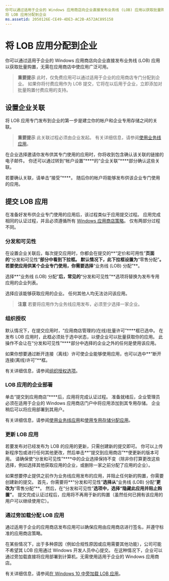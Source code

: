 ```yaml
---
你可以通过适用于企业的 Windows 应用商店向企业直接发布业务线 (LOB) 应用以获取批量购置，无需在应用商店中使应用广泛可用。
将 LOB 应用分配到企业
ms.assetid: 2050126E-CE49-4DE3-AC2B-A572AC895158
---
```


# 将 LOB 应用分配到企业


你可以通过适用于企业的 Windows 应用商店向企业直接发布业务线 (LOB) 应用以获取批量购置，无需在应用商店中使应用广泛可用。

> **重要提示** 此时，仅免费应用可以通过适用于企业的应用商店专门分配到企业。 如果你将付费应用作为 LOB 提交，它将在以后用于企业，立即添加对批量购置付费应用的支持。 

## 设置企业关联


将 LOB 应用专门发布到企业的第一步是建立你的帐户和企业专用存储之间的关联。

> **重要提示** 此关联过程必须由企业发起。 有关详细信息，请参阅[使用业务线应用](http://go.microsoft.com/fwlink/p/?LinkId=698846)。

在企业选择邀请你发布供其专门使用的应用时，你将收到包含确认该关联的链接的电子邮件。 你还可以通过转到“帐户设置”****的“企业关联”****部分确认这些关联。

若要确认关联，请单击“接受”****。 随后你的帐户将能够发布供该企业专门使用的应用。

## 提交 LOB 应用


在准备好发布供企业专门使用的应用后，该过程类似于应用提交过程。 应用完成相同的认证过程，并且必须遵循所有 [Windows 应用商店策略](https://msdn.microsoft.com/library/windows/apps/dn764944)。 仅有两部分过程不同。

### 分发和可见性

在设置企业关联后，每次提交应用时，你都会在提交的**“定价和可用性”**页面的**“分发和可见性”**部分中看到下拉框。 默认情况下，此下拉框设置为**“零售分配”**。 若要使应用供某个企业专门使用，你需要选择**“业务线 (LOB) 分配”**。

选择**“业务线 (LOB) 分配”**后，常见的**“分发和可见性”**选项将替换为发布专用应用的企业列表。

选择应该能够获取应用的企业。 任何其他人均无法访问该应用。

> **注意** 若要将应用作为业务线应用发布，必须至少选择一家企业。

### 组织授权

默认情况下，在提交应用时，“应用商店管理的(在线)批量许可”****框已选中。 在发布 LOB 应用时，此框必须处于选中状态，以便企业可以批量获取你的应用。 此操作不会让在“分发和可见性”****部分中选择的企业之外的任何是使用该应用。

如果你想要通过断开连接（离线）许可使企业能够使用应用，也可以选中**“断开连接(离线)许可”**框。

有关详细信息，请参阅[组织授权选项](organizational-licensing.md)。

### LOB 应用的企业部署

单击“提交到应用商店”****后，应用将完成认证过程。 准备就绪后，企业管理员必须在适用于企业的 Windows 应用商店门户中将应用添加到其专用存储。 企业稍后可以将应用部署到其用户。

有关详细信息，请参阅[使用业务线应用](http://go.microsoft.com/fwlink/p/?LinkId=698846)和[使用专用存储分配应用](http://go.microsoft.com/fwlink/p/?LinkId=698847)。

### 更新 LOB 应用

若要发布对已经发布为 LOB 的应用的更新，只需创建新的提交即可。 你可以上传新程序包或进行任何其他更改，然后单击**“提交到应用商店”**使更新的版本可用。 请确保使“分发和可见性”****中的企业选择保持不变（除非你打算更改这些选择，例如选择其他获取应用的企业，或删除一家之前分配了应用的企业）。

如果想要停止提供之前作为业务线应用发布的应用，并阻止任何新的购置，你需要创建新的提交。 首先，你需要将**“分发和可见性”**选择从**“业务线 (LOB) 分配”**更改为**“零售分配”**。 然后，在“分发和可见性”****选项中，选择“隐藏此应用并阻止购置”****。 提交完成认证过程后，应用将不再用于新的购置（虽然任何已拥有该应用的用户可以继续使用它）。

### 通过旁加载分配 LOB 应用

通过适用于企业的应用商店发布应用可以确保应用由应用商店进行签名，并遵守标准的应用商店策略。

在某些情况下，出于多种原因（例如合规性原因或应用需要其他功能），公司可能不希望其 LOB 应用通过 Windows 开发人员中心提交。 在这种情况下，企业可以通过旁加载直接将应用部署到计算机，无需使用适用于企业的 Windows 应用商店。

有关详细信息，请参阅[在 Windows 10 中旁加载 LOB 应用](http://go.microsoft.com/fwlink/p/?LinkId=623433)。

 

 






<!--HONumber=Mar16_HO1-->


